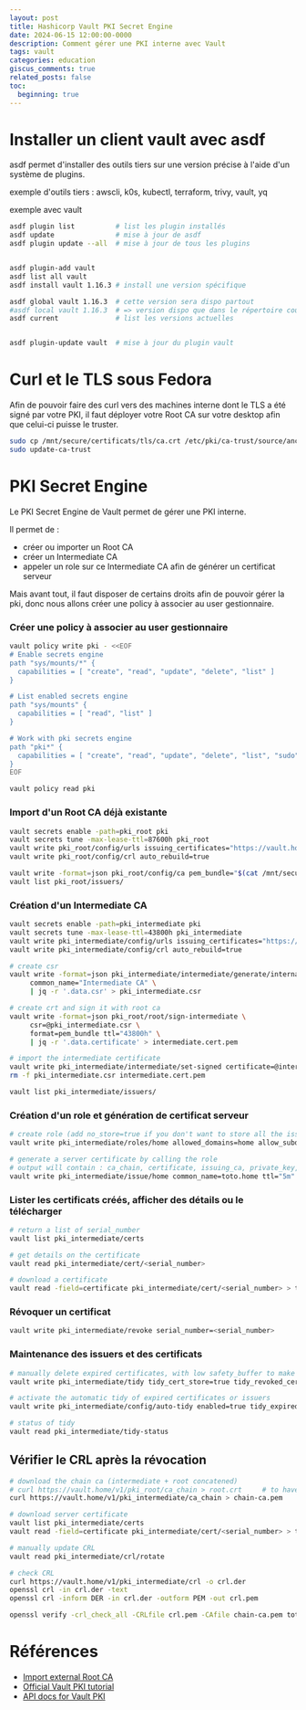 ```yaml
---
layout: post
title: Hashicorp Vault PKI Secret Engine
date: 2024-06-15 12:00:00-0000
description: Comment gérer une PKI interne avec Vault
tags: vault
categories: education
giscus_comments: true
related_posts: false
toc:
  beginning: true
---
```


Installer un client vault avec asdf
===================================
asdf permet d'installer des outils tiers sur une version précise à l'aide d'un système de plugins.

exemple d'outils tiers : awscli, k0s, kubectl, terraform, trivy, vault, yq

exemple avec vault
```bash
asdf plugin list          # list les plugin installés
asdf update               # mise à jour de asdf
asdf plugin update --all  # mise à jour de tous les plugins


asdf plugin-add vault
asdf list all vault
asdf install vault 1.16.3 # install une version spécifique

asdf global vault 1.16.3  # cette version sera dispo partout
#asdf local vault 1.16.3  # => version dispo que dans le répertoire courant
asdf current              # list les versions actuelles


asdf plugin-update vault  # mise à jour du plugin vault
```

Curl et le TLS sous Fedora
===========================
Afin de pouvoir faire des curl vers des machines interne dont le TLS a été signé par votre PKI, il faut déployer votre Root CA sur votre desktop afin que celui-ci puisse le truster.

```bash
sudo cp /mnt/secure/certificats/tls/ca.crt /etc/pki/ca-trust/source/anchors/dangconsulting-root-ca.crt
sudo update-ca-trust
```

PKI Secret Engine
=================
Le PKI Secret Engine de Vault permet de gérer une PKI interne.

Il permet de :
- créer ou importer un Root CA
- créer un Intermediate CA
- appeler un role sur ce Intermediate CA afin de générer un certificat serveur

Mais avant tout, il faut disposer de certains droits afin de pouvoir gérer la pki, donc nous allons créer une policy à associer au user gestionnaire.

### Créer une policy à associer au user gestionnaire
```bash
vault policy write pki - <<EOF
# Enable secrets engine
path "sys/mounts/*" {
  capabilities = [ "create", "read", "update", "delete", "list" ]
}

# List enabled secrets engine
path "sys/mounts" {
  capabilities = [ "read", "list" ]
}

# Work with pki secrets engine
path "pki*" {
  capabilities = [ "create", "read", "update", "delete", "list", "sudo", "patch" ]
}
EOF

vault policy read pki
```

### Import d'un Root CA déjà existante
```bash
vault secrets enable -path=pki_root pki
vault secrets tune -max-lease-ttl=87600h pki_root
vault write pki_root/config/urls issuing_certificates="https://vault.home/v1/pki_root/ca" crl_distribution_points="https://vault.home/v1/pki_root/crl"
vault write pki_root/config/crl auto_rebuild=true

vault write -format=json pki_root/config/ca pem_bundle="$(cat /mnt/secure/certificats/tls/ca.crt /mnt/secure/certificats/tls/ca.key)"
vault list pki_root/issuers/
```

### Création d'un Intermediate CA
```bash
vault secrets enable -path=pki_intermediate pki
vault secrets tune -max-lease-ttl=43800h pki_intermediate
vault write pki_intermediate/config/urls issuing_certificates="https://vault.home/v1/pki_intermediate/ca" crl_distribution_points="https://vault.home/v1/pki_intermediate/crl"
vault write pki_intermediate/config/crl auto_rebuild=true

# create csr
vault write -format=json pki_intermediate/intermediate/generate/internal \
     common_name="Intermediate CA" \
     | jq -r '.data.csr' > pki_intermediate.csr

# create crt and sign it with root ca
vault write -format=json pki_root/root/sign-intermediate \
     csr=@pki_intermediate.csr \
     format=pem_bundle ttl="43800h" \
     | jq -r '.data.certificate' > intermediate.cert.pem

# import the intermediate certificate
vault write pki_intermediate/intermediate/set-signed certificate=@intermediate.cert.pem
rm -f pki_intermediate.csr intermediate.cert.pem 

vault list pki_intermediate/issuers/
```

### Création d'un role et génération de certificat serveur
```bash
# create role (add no_store=true if you don't want to store all the issued certificates)
vault write pki_intermediate/roles/home allowed_domains=home allow_subdomains=true max_ttl=720h no_store=true 

# generate a server certificate by calling the role
# output will contain : ca_chain, certificate, issuing_ca, private_key, private_key_type, serial_number
vault write pki_intermediate/issue/home common_name=toto.home ttl="5m"   # available only during 5min
```

### Lister les certificats créés, afficher des détails ou le télécharger
```bash
# return a list of serial_number
vault list pki_intermediate/certs

# get details on the certificate
vault read pki_intermediate/cert/<serial_number>

# download a certificate
vault read -field=certificate pki_intermediate/cert/<serial_number> > toto.home.crt
```

### Révoquer un certificat
```bash
vault write pki_intermediate/revoke serial_number=<serial_number>
```

### Maintenance des issuers et des certificats
```bash
# manually delete expired certificates, with low safety_buffer to make it happen quickly
vault write pki_intermediate/tidy tidy_cert_store=true tidy_revoked_certs=true safety_buffer="1m"

# activate the automatic tidy of expired certificates or issuers
vault write pki_intermediate/config/auto-tidy enabled=true tidy_expired_issuers=true tidy_revoked_cert_issuer_associations=true tidy_cert_store=true tidy_revoked_certs=true safety_buffer=10m

# status of tidy
vault read pki_intermediate/tidy-status
```

## Vérifier le CRL après la révocation
```bash
# download the chain ca (intermediate + root concatened)
# curl https://vault.home/v1/pki_root/ca_chain > root.crt     # to have only the root
curl https://vault.home/v1/pki_intermediate/ca_chain > chain-ca.pem

# download server certificate
vault list pki_intermediate/certs
vault read -field=certificate pki_intermediate/cert/<serial_number> > toto.home.crt

# manually update CRL
vault read pki_intermediate/crl/rotate

# check CRL
curl https://vault.home/v1/pki_intermediate/crl -o crl.der
openssl crl -in crl.der -text
openssl crl -inform DER -in crl.der -outform PEM -out crl.pem

openssl verify -crl_check_all -CRLfile crl.pem -CAfile chain-ca.pem toto.home.crt   # => certificate revoked
```


Références
==========
- [Import external Root CA](https://docs.tetrate.io/service-bridge/1.5.x/setup/certificate/external-ca/vault)
- [Official Vault PKI tutorial](https://developer.hashicorp.com/vault/tutorials/secrets-management/pki-engine)
- [API docs for Vault PKI](https://developer.hashicorp.com/vault/api-docs/secret/pki)